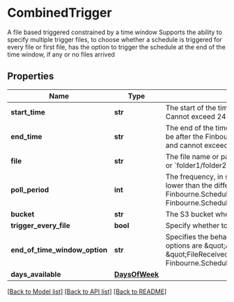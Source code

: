 # CombinedTrigger

A file based triggered constrained by a time window  Supports the ability to specify multiple trigger files,  to choose whether a schedule is triggered for every file or first file,  has the option to trigger the schedule at the end of the time window, if any or no files arrived

## Properties
Name | Type | Description | Notes
------------ | ------------- | ------------- | -------------
**start_time** | **str** | The start of the time window when a file can arrive to trigger the schedule  Cannot exceed 24 hours | 
**end_time** | **str** | The end of the time window when a file can arrive to trigger the schedule  Must be after the Finbourne.Scheduler.WebApi.Dtos.CombinedTrigger.StartTime and cannot exceed 24 hours | 
**file** | **str** | The file name or partial path of the file that will trigger the job  E.G: &#x60;fileName&#x60; or &#x60;folder1/folder2/someFileName&#x60; | 
**poll_period** | **int** | The frequency, in seconds, at which to poll the S3 bucket for the file.  Must be lower than the difference in seconds between Finbourne.Scheduler.WebApi.Dtos.CombinedTrigger.EndTime and Finbourne.Scheduler.WebApi.Dtos.CombinedTrigger.StartTime  Defaults to 5. | [optional] 
**bucket** | **str** | The S3 bucket where to watch for the trigger file | 
**trigger_every_file** | **bool** | Specify whether to trigger every time the file is updated | [optional] 
**end_of_time_window_option** | **str** | Specifies the behaviour of the trigger when the time window ends  Available options are \&quot;Always\&quot;, \&quot;NoFile\&quot;, \&quot;FileReceived\&quot;, \&quot;Never\&quot;  Finbourne.Scheduler.WebApi.Dtos.CombinedTrigger.EndOfTimeWindowOption | 
**days_available** | [**DaysOfWeek**](DaysOfWeek.md) |  | 

[[Back to Model list]](../README.md#documentation-for-models) [[Back to API list]](../README.md#documentation-for-api-endpoints) [[Back to README]](../README.md)


